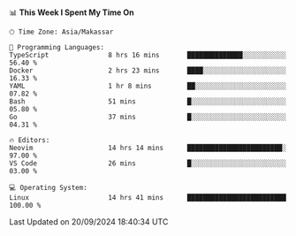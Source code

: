<!--START_SECTION:waka-->
📊 **This Week I Spent My Time On** 

```text
🕑︎ Time Zone: Asia/Makassar

💬 Programming Languages: 
TypeScript               8 hrs 16 mins       ██████████████░░░░░░░░░░░   56.40 % 
Docker                   2 hrs 23 mins       ████░░░░░░░░░░░░░░░░░░░░░   16.33 % 
YAML                     1 hr 8 mins         ██░░░░░░░░░░░░░░░░░░░░░░░   07.82 % 
Bash                     51 mins             █░░░░░░░░░░░░░░░░░░░░░░░░   05.80 % 
Go                       37 mins             █░░░░░░░░░░░░░░░░░░░░░░░░   04.31 % 

🔥 Editors: 
Neovim                   14 hrs 14 mins      ████████████████████████░   97.00 % 
VS Code                  26 mins             █░░░░░░░░░░░░░░░░░░░░░░░░   03.00 % 

💻 Operating System: 
Linux                    14 hrs 41 mins      █████████████████████████   100.00 % 
```


 Last Updated on 20/09/2024 18:40:34 UTC
<!--END_SECTION:waka-->
